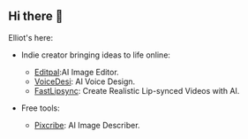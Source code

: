 ## Hi there 👋

<!--
**elliotodyl/elliotodyl** is a ✨ _special_ ✨ repository because its `README.md` (this file) appears on your GitHub profile.

Here are some ideas to get you started:

- 🔭 I’m currently working on ...
- 🌱 I’m currently learning ...
- 👯 I’m looking to collaborate on ...
- 🤔 I’m looking for help with ...
- 💬 Ask me about ...
- 📫 How to reach me: ...
- 😄 Pronouns: ...
- ⚡ Fun fact: ...
-->

Elliot's here:

- Indie creator bringing ideas to life online:
    - [Editpal](https://editpal.im):AI Image Editor.  
    - [VoiceDesi](https://voicedesi.com): AI Voice Design.
    - [FastLipsync](https://fastlipsync.com): Create Realistic Lip-synced Videos with AI.
 
- Free tools:
    - [Pixcribe](https://pixcribe.com): AI Image Describer.

<!-- - 📫 Reach Me [me@xav.im](mailto:me@xav.im) -->
